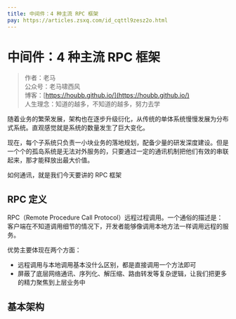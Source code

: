 ```yaml
---
title: 中间件：4 种主流 RPC 框架
pay: https://articles.zsxq.com/id_cqttl9zesz2o.html
---
```



#  中间件：4 种主流 RPC 框架


> 作者：老马
> <br/>公众号：老马啸西风
> <br/> 博客：[https://houbb.github.io/](https://houbb.github.io/)
> <br/> 人生理念：知道的越多，不知道的越多，努力去学



随着业务的繁荣发展，架构也在逐步升级衍化，从传统的单体系统慢慢发展为分布式系统。直观感觉就是系统的数量发生了巨大变化。

现在，每个子系统只负责一小块业务的落地规划，配备少量的研发深度建设。但是一个个的孤岛系统是无法对外服务的，只要通过一定的通讯机制把他们有效的串联起来，那才能释放出最大价值。

如何通讯，就是我们今天要讲的 RPC 框架

## RPC 定义
RPC（Remote Procedure Call Protocol）远程过程调用。一个通俗的描述是：客户端在不知道调用细节的情况下，开发者能够像调用本地方法一样调用远程的服务。

优势主要体现在两个方面：

- 远程调用与本地调用基本没什么区别，都是直接调用一个方法即可
- 屏蔽了底层网络通讯、序列化、解压缩、路由转发等复杂逻辑，让我们把更多的精力聚焦到上层业务中

## 基本架构